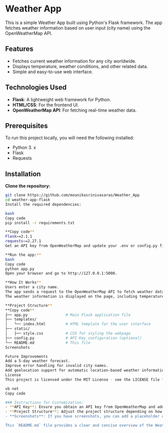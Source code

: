 # Weather App

This is a simple Weather App built using Python's Flask framework. The app fetches weather information based on user input (city name) using the OpenWeatherMap API.

## Features
- Fetches current weather information for any city worldwide.
- Displays temperature, weather conditions, and other related data.
- Simple and easy-to-use web interface.

## Technologies Used
- **Flask**: A lightweight web framework for Python.
- **HTML/CSS**: For the frontend UI.
- **OpenWeatherMap API**: For fetching real-time weather data.

## Prerequisites
To run this project locally, you will need the following installed:
- Python 3. x
- Flask
- Requests

## Installation
**Clone the repository:**
   ```bash
   git clone https://github.com/mounikasrinivasarao/Weather_App
   cd weather-app-flask
Install the required dependencies:

bash
Copy code
pip install -r requirements.txt

**Copy code**
Flask==2.1.1
requests==2.27.1
Get an API key from OpenWeatherMap and update your .env or config.py file with the key.

**Run the app:**
bash
Copy code
python app.py
Open your browser and go to http://127.0.0.1:5000.

**How It Works**
Users enter a city name.
The app sends a request to the OpenWeatherMap API to fetch weather data for that city.
The weather information is displayed on the page, including temperature, weather description, etc.

**Project Structure**
**Copy code**
├── app.py                 # Main Flask application file
├── templates/
│   └── index.html         # HTML template for the user interface
├── static/
│   ├── style.css          # CSS for styling the webpage
├── config.py              # API Key configuration (optional)
└── README.md              # This file
Screenshots

Future Improvements
Add a 5-day weather forecast.
Improve error handling for invalid city names.
Add geolocation support for automatic location-based weather information.
License
This project is licensed under the MIT License - see the LICENSE file for details.

vb net
Copy code

### Instructions for Customization:
- **API Key**: Ensure you obtain an API key from OpenWeatherMap and add it to your `config.py` or `.env` file as needed.
- **Project Structure**: Adjust the project structure depending on how you've set up the folders in your app.
- **Screenshots**: If you have screenshots, you can add a placeholder or a link to them in the README.

This `README.md` file provides a clear and concise overview of the Weather App, its features, in
